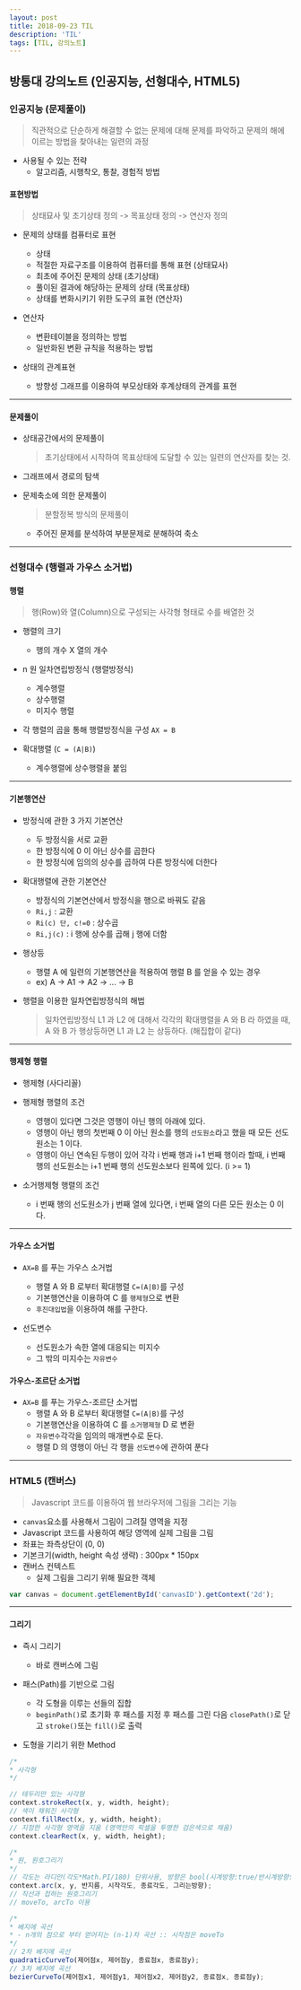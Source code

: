 ```yaml
---
layout: post
title: 2018-09-23 TIL
description: 'TIL'
tags: [TIL, 강의노트]
---
```


## 방통대 강의노트 (인공지능, 선형대수, HTML5)

### 인공지능 (문제풀이)

> 직관적으로 단순하게 해결할 수 없는 문제에 대해 문제를 파악하고 문제의 해에 이르는 방법을 찾아내는 일련의 과정

- 사용될 수 있는 전략
  - 알고리즘, 시행착오, 통찰, 경험적 방법

#### 표현방법

> 상태묘사 및 초기상태 정의 -> 목표상태 정의 -> 연산자 정의

- 문제의 상태를 컴퓨터로 표현

  - 상태
  - 적절한 자료구조를 이용하여 컴퓨터를 통해 표현 (상태묘사)
  - 최초에 주어진 문제의 상태 (초기상태)
  - 풀이된 결과에 해당하는 문제의 상태 (목표상태)
  - 상태를 변화시키기 위한 도구의 표현 (연산자)

- 연산자

  - 변환테이블을 정의하는 방법
  - 일반화된 변환 규칙을 적용하는 방법

- 상태의 관계표현
  - 방향성 그래프를 이용하여 부모상태와 후계상태의 관계를 표현

---

#### 문제풀이

- 상태공간에서의 문제풀이

  > 초기상태에서 시작하여 목표상태에 도달할 수 있는 일련의 연산자를 찾는 것.

- 그래프에서 경로의 탐색

- 문제축소에 의한 문제풀이

  > 분할정복 방식의 문제풀이

  - 주어진 문제를 분석하여 부분문제로 분해하여 축소

---

### 선형대수 (행렬과 가우스 소거법)

#### 행렬

> 행(Row)와 열(Column)으로 구성되는 사각형 형태로 수를 배열한 것

- 행렬의 크기

  - 행의 개수 X 열의 개수

- n 원 일차연립방정식 (행렬방정식)

  - 계수행렬
  - 상수행렬
  - 미지수 행렬

- 각 행렬의 곱을 통해 행렬방정식을 구성 `AX = B`

- 확대행렬 (`C = (A|B)`)
  - 계수행렬에 상수행렬을 붙임

---

#### 기본행연산

- 방정식에 관한 3 가지 기본연산

  - 두 방정식을 서로 교환
  - 한 방정식에 0 이 아닌 상수를 곱한다
  - 한 방정식에 임의의 상수를 곱하여 다른 방정식에 더한다

- 확대행렬에 관한 기본연산

  - 방정식의 기본연산에서 방정식을 행으로 바꿔도 같음
  - `Ri,j` : 교환
  - `Ri(c) 단, c!=0` : 상수곱
  - `Ri,j(c)` : i 행에 상수를 곱해 j 행에 더함

- 행상등

  - 행렬 A 에 일련의 기본행연산을 적용하여 행렬 B 를 얻을 수 있는 경우
  - ex) A -> A1 -> A2 -> ... -> B

- 행렬을 이용한 일차연립방정식의 해법

  > 일차연립방정식 L1 과 L2 에 대해서 각각의 확대행렬을 A 와 B 라 하였을 때, A 와 B 가 행상등하면 L1 과 L2 는 상등하다. (해집합이 같다)

---

#### 행제형 행렬

- 행제형 (사다리꼴)

- 행제형 행렬의 조건

  - 영행이 있다면 그것은 영행이 아닌 행의 아래에 있다.
  - 영행이 아닌 행의 첫번째 0 이 아닌 원소를 행의 `선도원소`라고 했을 때 모든 선도원소는 1 이다.
  - 영행이 아닌 연속된 두행이 있어 각각 i 번째 행과 i+1 번째 행이라 할때, i 번째 행의 선도원소는 i+1 번째 행의 선도원소보다 왼쪽에 있다. (i >= 1)

- 소거행제형 행렬의 조건
  - i 번째 행의 선도원소가 j 번째 열에 있다면, i 번째 열의 다른 모든 원소는 0 이다.

---

#### 가우스 소거법

- `AX=B` 를 푸는 가우스 소거법

  - 행렬 A 와 B 로부터 확대행렬 `C=(A|B)`를 구성
  - 기본행연산을 이용하여 C 를 `행제형`으로 변환
  - `후진대입법`을 이용하여 해를 구한다.

- 선도변수
  - 선도원소가 속한 열에 대응되는 미지수
  - 그 밖의 미지수는 `자유변수`

#### 가우스-조르단 소거법

- `AX=B` 를 푸는 가우스-조르단 소거법
  - 행렬 A 와 B 로부터 확대행렬 `C=(A|B)`를 구성
  - 기본행연산을 이용하여 C 를 `소거행제형` D 로 변환
  - `자유변수`각각을 임의의 매개변수로 둔다.
  - 행렬 D 의 영행이 아닌 각 행을 `선도변수`에 관하여 푼다

---

### HTML5 (캔버스)

> Javascript 코드를 이용하여 웹 브라우저에 그림을 그리는 기능

- `canvas`요소를 사용해서 그림이 그려질 영역을 지정
- Javascript 코드를 사용하여 해당 영역에 실제 그림을 그림
- 좌표는 좌측상단이 (0, 0)
- 기본크기(width, height 속성 생략) : 300px \* 150px
- 캔버스 컨텍스트
  - 실제 그림을 그리기 위해 필요한 객체

```js
var canvas = document.getElementById('canvasID').getContext('2d');
```

---

#### 그리기

- 즉시 그리기

  - 바로 캔버스에 그림

- 패스(Path)를 기반으로 그림

  - 각 도형을 이루는 선들의 집합
  - `beginPath()`로 초기화 후 패스를 지정 후 패스를 그린 다음 `closePath()`로 닫고 `stroke()`또는 `fill()`로 출력

- 도형을 기리기 위한 Method

```js
/*
* 사각형
*/

// 테두리만 있는 사각형
context.strokeRect(x, y, width, height);
// 색이 채워진 사각형
context.fillRect(x, y, width, height);
// 지정한 사각형 영역을 지움 (영역안의 픽셀을 투명한 검은색으로 채움)
context.clearRect(x, y, width, height);

/*
* 원, 원호그리기
*/
// 각도는 라디안(각도*Math.PI/180) 단위사용, 방향은 bool(시계방향:true/반시계방향:false)
context.arc(x, y, 반지름, 시작각도, 종료각도, 그리는방향);
// 직선과 접하는 원호그리기
// moveTo, arcTo 이용

/*
* 베지에 곡선
* - n개의 점으로 부터 얻어지는 (n-1)차 곡선 :: 시작점은 moveTo
*/
// 2차 베지에 곡선
quadraticCurveTo(제어점x, 제어점y, 종료점x, 종료점y);
// 3차 베지에 곡선
bezierCurveTo(제어점x1, 제어점y1, 제어점x2, 제어점y2, 종료점x, 종료점y);
```
